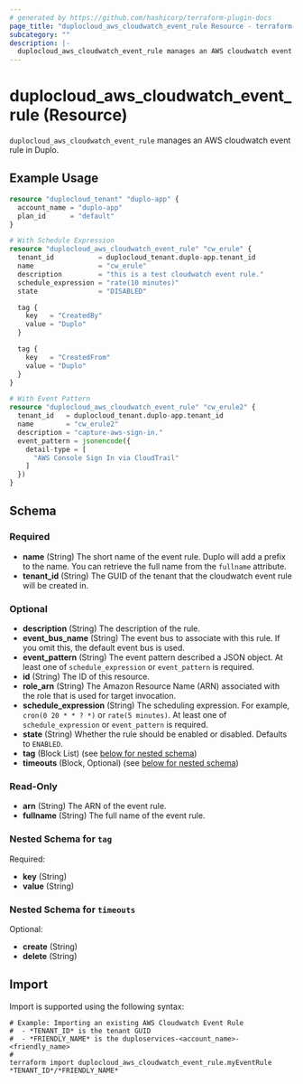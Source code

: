 ```yaml
---
# generated by https://github.com/hashicorp/terraform-plugin-docs
page_title: "duplocloud_aws_cloudwatch_event_rule Resource - terraform-provider-duplocloud"
subcategory: ""
description: |-
  duplocloud_aws_cloudwatch_event_rule manages an AWS cloudwatch event rule in Duplo.
---
```


# duplocloud_aws_cloudwatch_event_rule (Resource)

`duplocloud_aws_cloudwatch_event_rule` manages an AWS cloudwatch event rule in Duplo.

## Example Usage

```terraform
resource "duplocloud_tenant" "duplo-app" {
  account_name = "duplo-app"
  plan_id      = "default"
}

# With Schedule Expression
resource "duplocloud_aws_cloudwatch_event_rule" "cw_erule" {
  tenant_id           = duplocloud_tenant.duplo-app.tenant_id
  name                = "cw_erule"
  description         = "this is a test cloudwatch event rule."
  schedule_expression = "rate(10 minutes)"
  state               = "DISABLED"

  tag {
    key   = "CreatedBy"
    value = "Duplo"
  }

  tag {
    key   = "CreatedFrom"
    value = "Duplo"
  }
}

# With Event Pattern
resource "duplocloud_aws_cloudwatch_event_rule" "cw_erule2" {
  tenant_id   = duplocloud_tenant.duplo-app.tenant_id
  name        = "cw_erule2"
  description = "capture-aws-sign-in."
  event_pattern = jsonencode({
    detail-type = [
      "AWS Console Sign In via CloudTrail"
    ]
  })
}
```

<!-- schema generated by tfplugindocs -->
## Schema

### Required

- **name** (String) The short name of the event rule.  Duplo will add a prefix to the name.  You can retrieve the full name from the `fullname` attribute.
- **tenant_id** (String) The GUID of the tenant that the cloudwatch event rule will be created in.

### Optional

- **description** (String) The description of the rule.
- **event_bus_name** (String) The event bus to associate with this rule. If you omit this, the default event bus is used.
- **event_pattern** (String) The event pattern described a JSON object. At least one of `schedule_expression` or `event_pattern` is required.
- **id** (String) The ID of this resource.
- **role_arn** (String) The Amazon Resource Name (ARN) associated with the role that is used for target invocation.
- **schedule_expression** (String) The scheduling expression. For example, `cron(0 20 * * ? *)` or `rate(5 minutes)`. At least one of `schedule_expression` or `event_pattern` is required.
- **state** (String) Whether the rule should be enabled or disabled. Defaults to `ENABLED`.
- **tag** (Block List) (see [below for nested schema](#nestedblock--tag))
- **timeouts** (Block, Optional) (see [below for nested schema](#nestedblock--timeouts))

### Read-Only

- **arn** (String) The ARN of the event rule.
- **fullname** (String) The full name of the event rule.

<a id="nestedblock--tag"></a>
### Nested Schema for `tag`

Required:

- **key** (String)
- **value** (String)


<a id="nestedblock--timeouts"></a>
### Nested Schema for `timeouts`

Optional:

- **create** (String)
- **delete** (String)

## Import

Import is supported using the following syntax:

```shell
# Example: Importing an existing AWS Cloudwatch Event Rule
#  - *TENANT_ID* is the tenant GUID
#  - *FRIENDLY_NAME* is the duploservices-<account_name>-<friendly_name>
#
terraform import duplocloud_aws_cloudwatch_event_rule.myEventRule *TENANT_ID*/*FRIENDLY_NAME*
```
